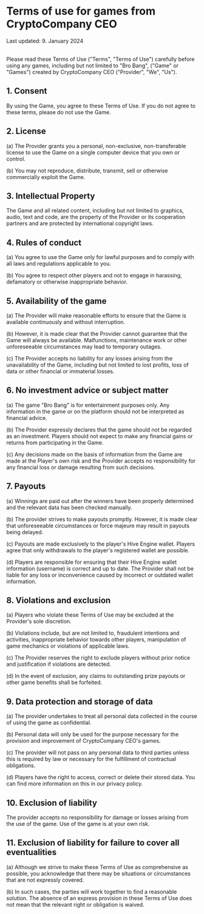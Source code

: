 <h1>Terms of use for games from CryptoCompany CEO</h1>
Last updated: 9. January 2024<br>
<br>
<p>Please read these Terms of Use ("Terms", "Terms of Use") carefully before using any games, including but not limited to "Bro Bang", ("Game" or "Games") created by CryptoCompany CEO ("Provider", "We", "Us").</p>

<h2>1. Consent</h2>

<p>By using the Game, you agree to these Terms of Use. If you do not agree to these terms, please do not use the Game.</p>

<h2>2. License</h2>

<p>(a) The Provider grants you a personal, non-exclusive, non-transferable license to use the Game on a single computer device that you own or control.</p>

<p>(b) You may not reproduce, distribute, transmit, sell or otherwise commercially exploit the Game.</p>

<h2>3. Intellectual Property</h2>

<p>The Game and all related content, including but not limited to graphics, audio, text and code, are the property of the Provider or its cooperation partners and are protected by international copyright laws.</p>

<h2>4. Rules of conduct</h2>

<p>(a) You agree to use the Game only for lawful purposes and to comply with all laws and regulations applicable to you.</p>

<p>(b) You agree to respect other players and not to engage in harassing, defamatory or otherwise inappropriate behavior.</p>

<h2>5. Availability of the game</h2>

<p>(a) The Provider will make reasonable efforts to ensure that the Game is available continuously and without interruption.</p>

<p>(b) However, it is made clear that the Provider cannot guarantee that the Game will always be available. Malfunctions, maintenance work or other unforeseeable circumstances may lead to temporary outages.</p>

<p>(c) The Provider accepts no liability for any losses arising from the unavailability of the Game, including but not limited to lost profits, loss of data or other financial or immaterial losses.</p>

<h2>6. No investment advice or subject matter</h2>

<p>(a) The game "Bro Bang" is for entertainment purposes only. Any information in the game or on the platform should not be interpreted as financial advice.</p>

<p>(b) The Provider expressly declares that the game should not be regarded as an investment. Players should not expect to make any financial gains or returns from participating in the Game.</p>

<p>(c) Any decisions made on the basis of information from the Game are made at the Player's own risk and the Provider accepts no responsibility for any financial loss or damage resulting from such decisions.</p>

<h2>7. Payouts</h2>

<p>(a) Winnings are paid out after the winners have been properly determined and the relevant data has been checked manually.</p>

<p>(b) The provider strives to make payouts promptly. However, it is made clear that unforeseeable circumstances or force majeure may result in payouts being delayed.</p>

<p>(c) Payouts are made exclusively to the player's Hive Engine wallet. Players agree that only withdrawals to the player's registered wallet are possible.</p>

<p>(d) Players are responsible for ensuring that their Hive Engine wallet information (username) is correct and up to date. The Provider shall not be liable for any loss or inconvenience caused by incorrect or outdated wallet information.</p>

<h2>8. Violations and exclusion</h2>

<p>(a) Players who violate these Terms of Use may be excluded at the Provider's sole discretion.</p>

<p>(b) Violations include, but are not limited to, fraudulent intentions and activities, inappropriate behavior towards other players, manipulation of game mechanics or violations of applicable laws.</p>

<p>(c) The Provider reserves the right to exclude players without prior notice and justification if violations are detected.</p>

<p>(d) In the event of exclusion, any claims to outstanding prize payouts or other game benefits shall be forfeited.</p>

<h2>9. Data protection and storage of data</h2>

<p>(a) The provider undertakes to treat all personal data collected in the course of using the game as confidential.</p>

<p>(b) Personal data will only be used for the purpose necessary for the provision and improvement of CryptoCompany CEO's games.</p>

<p>(c) The provider will not pass on any personal data to third parties unless this is required by law or necessary for the fulfillment of contractual obligations.</p>

<p>(d) Players have the right to access, correct or delete their stored data. You can find more information on this in our privacy policy.</p>

<h2>10. Exclusion of liability</h2>

<p>The provider accepts no responsibility for damage or losses arising from the use of the game. Use of the game is at your own risk.</p>

<h2>11. Exclusion of liability for failure to cover all eventualities</h2>

<p>(a) Although we strive to make these Terms of Use as comprehensive as possible, you acknowledge that there may be situations or circumstances that are not expressly covered.</p>

<p>(b) In such cases, the parties will work together to find a reasonable solution. The absence of an express provision in these Terms of Use does not mean that the relevant right or obligation is waived.</p>
